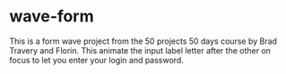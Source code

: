 # wave-form
 This is a form wave project from the 50 projects 50 days course by Brad Travery and Florin. This animate the input label letter after the other on focus to let you enter your login and password.
